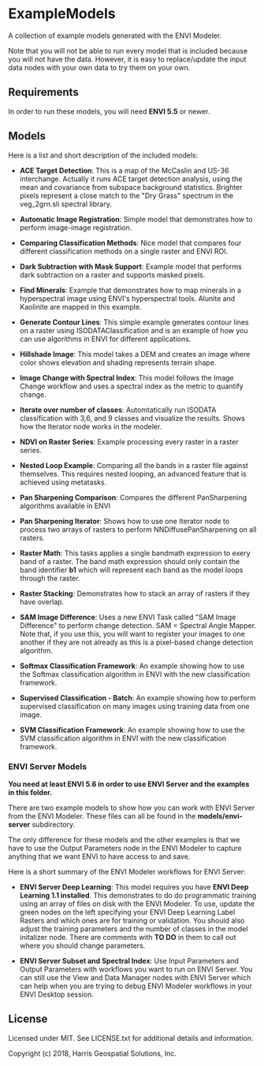 # ExampleModels

A collection of example models generated with the ENVI Modeler.

Note that you will not be able to run every model that is included because you will not have the data. However, it is easy to replace/update the input data nodes with your own data to try them on your own.

## Requirements

In order to run these models, you will need **ENVI 5.5** or newer. 

## Models

Here is a list and short description of the included models:

- **ACE Target Detection**: This is a map of the McCaslin and US-36 interchange. Actually it runs ACE target detection analysis, using the mean and covariance from subspace background statistics. Brighter pixels represent a close match to the "Dry Grass" spectrum in the veg_2grn.sli spectral library. 

- **Automatic Image Registration**: Simple model that demonstrates how to perform image-image registration.

- **Comparing Classification Methods**: Nice model that compares four different classification methods on a single raster and ENVI ROI. 

- **Dark Subtraction with Mask Support**: Example model that performs dark subtraction on a raster and supports masked pixels.

- **Find Minerals**: Example that demonstrates how to map minerals in a hyperspectral image using ENVI's hyperspectral tools. Alunite and Kaolinite are mapped in this example. 

- **Generate Contour Lines**: This simple example generates contour lines on a raster using ISODATAClassification and is an example of how you can use algorithms in ENVI for different applications.

- **Hillshade Image**: This model takes a DEM and creates an image where color shows elevation and shading represents terrain shape.

- **Image Change with Spectral Index**: This model follows the Image Change workflow and uses a spectral index as the metric to quantify change.

- **Iterate over number of classes**: Automtatically run ISODATA classification with 3,6, and 9 classes and visualize the results. Shows how the Iterator node works in the modeler. 

- **NDVI on Raster Series**: Example processing every raster in a raster series.

- **Nested Loop Example**: Comparing all the bands in a raster file against themselves. This requires nested looping, an advanced feature that is achieved using metatasks.

- **Pan Sharpening Comparison**: Compares the different PanSharpening algorithms available in ENVI

- **Pan Sharpening Iterator**: Shows how to use one Iterator node to process two arrays of rasters to perform NNDiffusePanSharpening on all rasters.

- **Raster Math**: This tasks applies a single bandmath expression to exery band of a raster. The band math expression should only contain the band identifier **b1** which will represent each band as the model loops through the raster.

- **Raster Stacking**: Demonstrates how to stack an array of rasters if they have overlap.

- **SAM Image Difference**: Uses a new ENVI Task called "SAM Image Difference" to perform change detection. SAM = Spectral Angle Mapper. Note that, if you use this, you will want to register your images to one another if they are not already as this is a pixel-based change detection algorithm.

- **Softmax Classification Framework**: An example showing how to use the Softmax classification algorithm in ENVI with the new classification framework.

- **Supervised Classification - Batch**: An example showing how to perform supervised classification on many images using training data from one image.

- **SVM Classification Framework**: An example showing how to use the SVM classification algorithm in ENVI with the new classification framework.


### ENVI Server Models

**You need at least ENVI 5.6 in order to use ENVI Server and the examples in this folder.**

There are two example models to show how you can work with ENVI Server from the ENVI Modeler. These files can all be found in the **models/envi-server** subdirectory.

The only difference for these models and the other examples is that we have to use the Output Parameters node in the ENVI Modeler to capture anything that we want ENVI to have access to and save.

Here is a short summary of the ENVI Modeler workflows for ENVI Server:

- **ENVI Server Deep Learning**: This model requires you have **ENVI Deep Learning 1.1 installed**. This demonstrates to do do programmatic training using an array of files on disk with the ENVI Modeler. To use, update the green nodes on the left specifying your ENVI Deep Learning Label Rasters and which ones are for training or validation. You should also adjust the training parameters and the number of classes in the model initalizer node. There are comments with **TO DO** in them to call out where you should change parameters.

- **ENVI Server Subset and Spectral Index**: Use Input Parameters and Output Parameters with workflows you want to run on ENVI Server. You can still use the View and Data Manager nodes with ENVI Server which can help when you are trying to debug ENVI Modeler workflows in your ENVI Desktop session.

## License

Licensed under MIT. See LICENSE.txt for additional details and information.

Copyright (c) 2018, Harris Geospatial Solutions, Inc.
